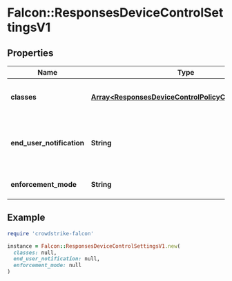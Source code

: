 # Falcon::ResponsesDeviceControlSettingsV1

## Properties

| Name | Type | Description | Notes |
| ---- | ---- | ----------- | ----- |
| **classes** | [**Array&lt;ResponsesDeviceControlPolicyClassSettingsV1&gt;**](ResponsesDeviceControlPolicyClassSettingsV1.md) | List of class_settings this policy applies to |  |
| **end_user_notification** | **String** | Does the end user receives a notification when the policy is violated |  |
| **enforcement_mode** | **String** | [How] is this policy enforced |  |

## Example

```ruby
require 'crowdstrike-falcon'

instance = Falcon::ResponsesDeviceControlSettingsV1.new(
  classes: null,
  end_user_notification: null,
  enforcement_mode: null
)
```

